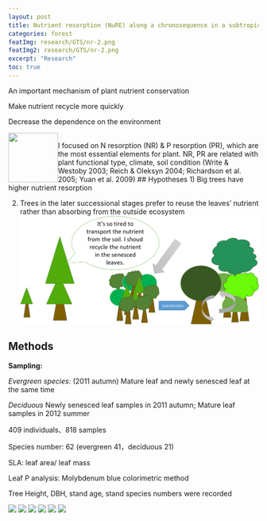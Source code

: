```yaml
---
layout: post
title: Nutrient resorption (NuRE) along a chronosequence in a subtropical forest
categories: forest
featImg: research/GTS/nr-2.png
featImg2: research/GTS/nr-2.png
excerpt: "Research"
toc: true
---
```


An important mechanism of plant nutrient conservation

Make nutrient recycle more quickly

Decrease the dependence on the environment
<div class="gallery_story">
  <img align="left" class="low" src="{{ site.baseurl }}/assets/research/nr.png" width="100" height="100">
  <img  >
</div>
I focused on N resorption (NR) & P resorption (PR), which are the most essential elements for plant.
NR, PR are related with plant functional type, climate, soil condition (Write & Westoby 2003; Reich & Oleksyn 2004; Richardson et al. 2005; Yuan et al. 2009)
## Hypotheses
1) Big trees have higher nutrient resorption

2) Trees in the later successional stages  prefer to reuse the leaves’ nutrient rather than absorbing from the  outside ecosystem
![](/assets/research/nr2.png)
## Methods
**Sampling:**

_Evergreen species:_ (2011 autumn) Mature leaf and  newly senesced leaf at the same time

_Deciduous_
Newly senesced leaf samples in 2011 autumn;
Mature leaf samples in 2012 summer


409 individuals、818 samples

Species number: 62 (evergreen 41，deciduous 21)

SLA: leaf area/ leaf mass

Leaf P analysis: Molybdenum blue colorimetric method

Tree Height, DBH, stand age, stand species numbers were recorded

<div class="gallery_story">
  <img  class="high" src="{{ site.baseurl }}/assets/research/GTS/NR-5.jpg"/>
  <img  src="{{ site.baseurl }}/assets/research/GTS/NR-6.jpg"/>
  <img  src="{{ site.baseurl }}/assets/research/GTS/NR-2.jpg"/>
  <img  src="{{ site.baseurl }}/assets/research/GTS/NR-3.jpg"/>
  <img  src="{{ site.baseurl }}/assets/research/GTS/NR-4.jpg"/>
  <img  src="{{ site.baseurl }}/assets/research/GTS/NR-1.jpg"/>
</div>
